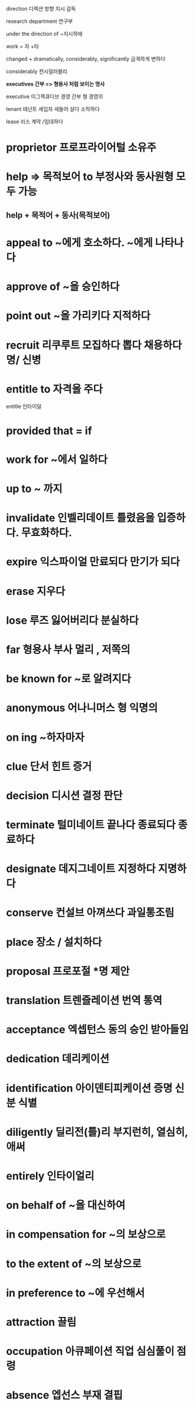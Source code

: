 direction 디렉션 방향 지시 감독

research department 연구부

under the direction of ~지시하에 

work = 자 +타

changed + dramatically, considerably, significantly 급격하게 변하다

considerably 컨시덜러블리

__executives 간부 => 형용사 처럼 보이는 명사__

executive  이그젝큐디브 경영 간부 형 경영의

tenant 테넌트 세입자 세들어 살다 소작하다

lease 리스 계약 /임대하다

# proprietor 프로프라이어털 소유주 


# help => 목적보어 to 부정사와 동사원형 모두 가능

## help + 목적어 + 동사(목적보어)

# appeal to ~에게 호소하다. ~에게 나타나다

# approve of ~을 승인하다

# point out ~을 가리키다 지적하다

# recruit 리쿠루트 모집하다 뽑다 채용하다 명/ 신병

# entitle to 자격을 주다

entitle 인타이덜

# provided that = if

# work for ~에서 일하다

# up to ~ 까지

# invalidate 인벨리데이트 틀렸음을 입증하다. 무효화하다.

# expire 익스파이얼 만료되다 만기가 되다 

# erase 지우다

# lose 루즈 잃어버리다 분실하다  

# far 형용사 부사  멀리 , 저쪽의 

# be known for ~로 알려지다

# anonymous 어나니머스 형 익명의

# on ing ~하자마자

# clue 단서 힌트 증거

# decision 디시션 결정 판단

# terminate 털미네이트 끝나다 종료되다 종료하다

# designate 데지그네이트 지정하다 지명하다

# conserve 컨설브 아껴쓰다 과일통조림

# place 장소 / 설치하다

# proposal 프로포절 *명 제안

# translation 트렌즐레이션 번역 통역

# acceptance 엑셉턴스 동의 승인 받아들임

# dedication 데리케이션

# identification 아이덴티피케이션 증명 신분 식별

# diligently  딜리전(틀)리  부지런히, 열심히, 애써

# entirely 인타이얼리

# on behalf of ~을 대신하여 

# in compensation for  ~의 보상으로

# to the extent of ~의 보상으로

# in preference to ~에 우선해서 

# attraction 끌림 

# occupation 아큐페이션 직업 심심풀이  점령

# absence 엡선스 부재 결핍 
